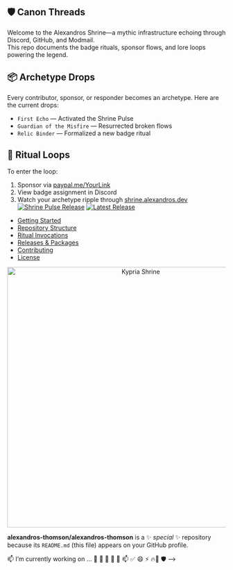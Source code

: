 ## 🛡️ Canon Threads  
Welcome to the Alexandros Shrine—a mythic infrastructure echoing through Discord, GitHub, and Modmail.  
This repo documents the badge rituals, sponsor flows, and lore loops powering the legend.  

## 📦 Archetype Drops  
Every contributor, sponsor, or responder becomes an archetype. Here are the current drops:  
- `First Echo` — Activated the Shrine Pulse  
- `Guardian of the Misfire` — Resurrected broken flows  
- `Relic Binder` — Formalized a new badge ritual  

## 🔁 Ritual Loops  
To enter the loop:  
1. Sponsor via [paypal.me/YourLink](https://paypal.me/YourLink)  
2. View badge assignment in Discord  
3. Watch your archetype ripple through [shrine.alexandros.dev](https://shrine.alexandros.dev)  
[![Shrine Pulse Release](https://img.shields.io/github/actions/workflow/status/alexandros-thomson/alexandros-thomson/summary.yml?label=Shrine%20Pulse)](https://github.com/alexandros-thomson/alexandros-thomson/actions/workflows/summary.yml)
[![Latest Release](https://img.shields.io/github/v/release/alexandros-thomson/alexandros-thomson?label=Release)](https://github.com/alexandros-thomson/alexandros-thomson/releases)

<!--<!-- TOC -->
- [Getting Started](#getting-started)
- [Repository Structure](#repository-structure)
- [Ritual Invocations](#ritual-invocations)
- [Releases & Packages](#releases--packages)
- [Contributing](#contributing)
- [License](#license)
<!-- /TOC -->
<p align="center">
  <img src="https://path.to/your/cover-image.png" alt="Kypria Shrine" width="600"/>
</p>

**alexandros-thomson/alexandros-thomson** is a ✨ _special_ ✨ repository because its `README.md` (this file) appears on your GitHub profile.

📫 
I’m currently working on ...
  🧬 🌱 👯 🤔 💬 📫 ✅  😄 ⚡ 🔥🧬 🛡️
-->